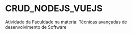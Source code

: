 # CRUD_NODEJS_VUEJS
Atividade da Faculdade na máteria: Técnicas avançadas de desenvolvimento de Software

